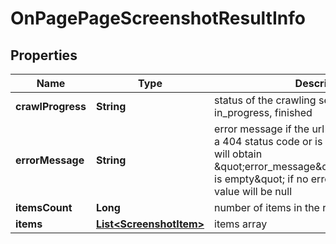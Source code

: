 

# OnPagePageScreenshotResultInfo


## Properties

| Name | Type | Description | Notes |
|------------ | ------------- | ------------- | -------------|
|**crawlProgress** | **String** | status of the crawling session possible values: in_progress, finished |  [optional] |
|**errorMessage** | **String** | error message if the url you indicated returns a 404 status code or is not a valid URL, you will obtain \&quot;error_message\&quot;:\&quot;Screenshot is empty\&quot; if no error is encountered, the value will be null |  [optional] |
|**itemsCount** | **Long** | number of items in the results array |  [optional] |
|**items** | [**List&lt;ScreenshotItem&gt;**](ScreenshotItem.md) | items array |  [optional] |



